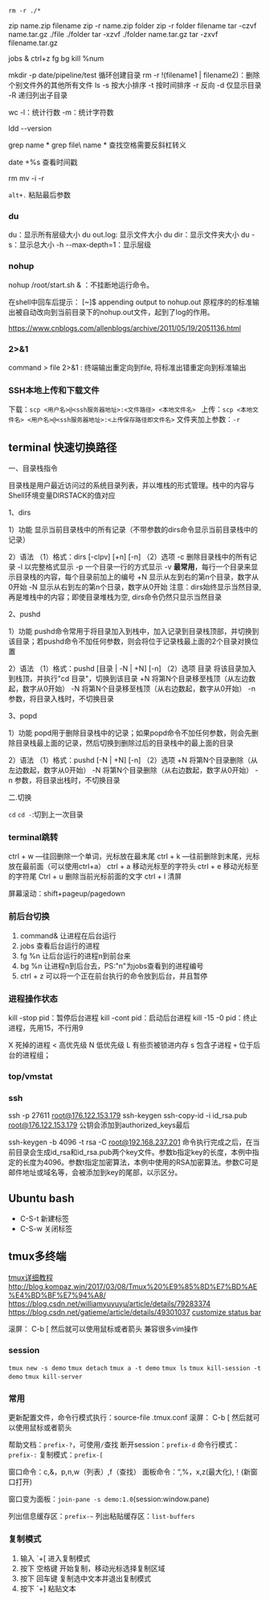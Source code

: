 `rm -r ./*`

zip name.zip filename
zip -r name.zip folder
zip -r folder filename
tar -czvf name.tar.gz ./file ./folder
tar -xzvf ./folder name.tar.gz
tar -zxvf filename.tar.gz

jobs & ctrl+z fg bg kill %num

mkdir -p date/pipeline/test 循环创建目录
rm -r !(filename1 | filename2)：删除个别文件外的其他所有文件
ls -s 按大小排序 -t 按时间排序 -r 反向 -d 仅显示目录 -R 递归列出子目录

wc -l：统计行数 -m：统计字符数

ldd --version

grep name *
grep file\ name * 查找空格需要反斜杠转义

date +%s 查看时间戳

rm mv -i -r

`alt+.` 粘贴最后参数

### du

du：显示所有层级大小
du out.log: 显示文件大小
du dir：显示文件夹大小
du -s：显示总大小
-h
--max-depth=1：显示层级

### nohup

nohup /root/start.sh & ：不挂断地运行命令。

在shell中回车后提示：
[~]$ appending output to nohup.out
原程序的的标准输出被自动改向到当前目录下的nohup.out文件，起到了log的作用。

https://www.cnblogs.com/allenblogs/archive/2011/05/19/2051136.html

### 2>&1

command > file 2>&1 : 终端输出重定向到file, 将标准出错重定向到标准输出

### SSH本地上传和下载文件

下载：`scp <用户名>@<ssh服务器地址>:<文件路径> <本地文件名> `
上传：`scp <本地文件名> <用户名>@<ssh服务器地址>:<上传保存路径即文件名>`
文件夹加上参数：`-r`

## terminal 快速切换路径

一、目录栈指令

目录栈是用户最近访问过的系统目录列表，并以堆栈的形式管理。栈中的内容与Shell环境变量DIRSTACK的值对应

1、dirs

1）功能
显示当前目录栈中的所有记录（不带参数的dirs命令显示当前目录栈中的记录）

2）语法
（1）格式：dirs  [-clpv]  [+n]  [-n]
（2）选项
-c    删除目录栈中的所有记录
-l     以完整格式显示
-p    一个目录一行的方式显示
-v  **最常用**，每行一个目录来显示目录栈的内容，每个目录前加上的编号
+N  显示从左到右的第n个目录，数字从0开始
-N   显示从右到左的第n个日录，数字从0开始
注意：dirs始终显示当然目录, 再是堆栈中的内容；即使目录堆栈为空, dirs命令仍然只显示当然目录

2、pushd

1）功能
pushd命令常用于将目录加入到栈中，加入记录到目录栈顶部，并切换到该目录；若pushd命令不加任何参数，则会将位于记录栈最上面的2个目录对换位置

2）语法
（1）格式：pushd  [目录 | -N | +N]   [-n]
（2）选项
目录   将该目录加入到栈顶，并执行"cd 目录"，切换到该目录
+N   将第N个目录移至栈顶（从左边数起，数字从0开始）
-N    将第N个目录移至栈顶（从右边数起，数字从0开始）
-n    参数，将目录入栈时，不切换目录

3、popd

1）功能
popd用于删除目录栈中的记录；如果popd命令不加任何参数，则会先删除目录栈最上面的记录，然后切换到删除过后的目录栈中的最上面的目录

2）语法
（1）格式：pushd  [-N | +N]   [-n]
（2）选项
+N   将第N个目录删除（从左边数起，数字从0开始）
-N    将第N个目录删除（从右边数起，数字从0开始）
-n    参数，将目录出栈时，不切换目录

二.切换

`cd`
`cd -`:切到上一次目录

### terminal跳转

ctrl + w —往回删除一个单词，光标放在最末尾 
ctrl + k —往前删除到末尾，光标放在最前面（可以使用ctrl+a） 
ctrl + a 移动光标至的字符头 
ctrl + e 移动光标至的字符尾 
Ctrl + u 删除当前光标前面的文字
ctrl + l 清屏

屏幕滚动：shift+pageup/pagedown

### 前后台切换

1. command& 让进程在后台运行
2. jobs 查看后台运行的进程
3. fg %n 让后台运行的进程n到前台来
4. bg %n 让进程n到后台去，PS:"n"为jobs查看到的进程编号
5. ctrl + z 可以将一个正在前台执行的命令放到后台，并且暂停

### 进程操作状态

kill -stop pid：暂停后台进程
kill -cont pid：启动后台进程
kill -15 -0 pid：终止进程，先用15，不行用9

X     死掉的进程
<     高优先级
N     低优先级
L     有些页被锁进内存
s     包含子进程
`+`     位于后台的进程组；

### top/vmstat

### ssh

ssh -p 27611 root@176.122.153.179
ssh-keygen
ssh-copy-id -i id_rsa.pub root@176.122.153.179 公钥会添加到authorized_keys最后

ssh-keygen -b 4096 -t rsa -C root@192.168.237.201
命令执行完成之后，在当前目录会生成id_rsa和id_rsa.pub两个key文件。参数b指定key的长度，本例中指定的长度为4096。参数t指定加密算法，本例中使用的RSA加密算法。参数C可是邮件地址或域名等，会被添加到key的尾部，以示区分。

## Ubuntu bash

+ C-S-t 新建标签
+ C-S-w 关闭标签

## tmux多终端

[tmux详细教程](http://louiszhai.github.io/2017/09/30/tmux/)
<http://blog.kompaz.win/2017/03/08/Tmux%20%E9%85%8D%E7%BD%AE%E4%BD%BF%E7%94%A8/>
<https://blog.csdn.net/williamyuyuyu/article/details/79283374>
<https://blog.csdn.net/gatieme/article/details/49301037>
[customize status bar](https://hackernoon.com/customizing-tmux-b3d2a5050207)

滚屏： C-b [ 然后就可以使用鼠标或者箭头
兼容很多vim操作

### session

`tmux new -s demo`
`tmux detach`
`tmux a -t demo`
`tmux ls`
`tmux kill-session -t demo`
`tmux kill-server`

### 常用

更新配置文件，命令行模式执行：source-file .tmux.conf
滚屏： C-b [ 然后就可以使用鼠标或者箭头

帮助文档：`prefix-?`，可使用`/`查找
断开session：`prefix-d`
命令行模式：`prefix-:`
复制模式：`prefix-[`

窗口命令：c,&，p,n,w（列表）,f（查找）
面板命令：“,%，x,z(最大化),！(新窗口打开)

窗口变为面板：`join-pane -s demo:1.0`(session:window.pane)

列出信息缓存区：`prefix-~`
列出粘贴缓存区：`list-buffers`

### 复制模式

1. 输入 `+[ 进入复制模式
2. 按下 空格键 开始复制，移动光标选择复制区域
3. 按下 回车键 复制选中文本并退出复制模式
4. 按下 `+] 粘贴文本
